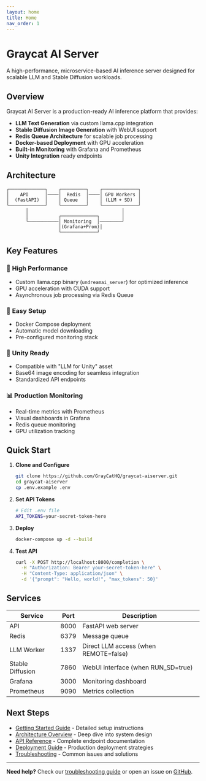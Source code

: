```yaml
---
layout: home
title: Home
nav_order: 1
---
```


# Graycat AI Server

A high-performance, microservice-based AI inference server designed for scalable LLM and Stable Diffusion workloads.

## Overview

Graycat AI Server is a production-ready AI inference platform that provides:

- **LLM Text Generation** via custom llama.cpp integration
- **Stable Diffusion Image Generation** with WebUI support
- **Redis Queue Architecture** for scalable job processing
- **Docker-based Deployment** with GPU acceleration
- **Built-in Monitoring** with Grafana and Prometheus
- **Unity Integration** ready endpoints

## Architecture

```
┌─────────────┐    ┌─────────┐    ┌─────────────┐
│    API      │────│  Redis  │────│ GPU Workers │
│  (FastAPI)  │    │ Queue   │    │ (LLM + SD)  │
└─────────────┘    └─────────┘    └─────────────┘
       │                                  │
       │           ┌─────────────┐        │
       └───────────│ Monitoring  │────────┘
                   │(Grafana+Prom)│
                   └─────────────┘
```

## Key Features

### 🚀 **High Performance**
- Custom llama.cpp binary (`undreamai_server`) for optimized inference
- GPU acceleration with CUDA support
- Asynchronous job processing via Redis Queue

### 🔧 **Easy Setup**
- Docker Compose deployment
- Automatic model downloading
- Pre-configured monitoring stack

### 🎯 **Unity Ready**
- Compatible with "LLM for Unity" asset
- Base64 image encoding for seamless integration
- Standardized API endpoints

### 📊 **Production Monitoring**
- Real-time metrics with Prometheus
- Visual dashboards in Grafana
- Redis queue monitoring
- GPU utilization tracking

## Quick Start

1. **Clone and Configure**
   ```bash
   git clone https://github.com/GrayCatHQ/graycat-aiserver.git
   cd graycat-aiserver
   cp .env.example .env
   ```

2. **Set API Tokens**
   ```bash
   # Edit .env file
   API_TOKENS=your-secret-token-here
   ```

3. **Deploy**
   ```bash
   docker-compose up -d --build
   ```

4. **Test API**
   ```bash
   curl -X POST http://localhost:8000/completion \
     -H "Authorization: Bearer your-secret-token-here" \
     -H "Content-Type: application/json" \
     -d '{"prompt": "Hello, world!", "max_tokens": 50}'
   ```

## Services

| Service | Port | Description |
|---------|------|-------------|
| API | 8000 | FastAPI web server |
| Redis | 6379 | Message queue |
| LLM Worker | 1337 | Direct LLM access (when REMOTE=false) |
| Stable Diffusion | 7860 | WebUI interface (when RUN_SD=true) |
| Grafana | 3000 | Monitoring dashboard |
| Prometheus | 9090 | Metrics collection |

## Next Steps

- [Getting Started Guide](getting-started.html) - Detailed setup instructions
- [Architecture Overview](architecture.html) - Deep dive into system design
- [API Reference](api-reference.html) - Complete endpoint documentation
- [Deployment Guide](deployment.html) - Production deployment strategies
- [Troubleshooting](troubleshooting.html) - Common issues and solutions

---

**Need help?** Check our [troubleshooting guide](troubleshooting.html) or open an issue on [GitHub](https://github.com/GrayCatHQ/graycat-aiserver).